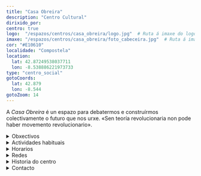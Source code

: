 ```yaml
---
title: "Casa Obreira"
description: "Centro Cultural"
dirixido_por:
centro: true
logo:  "/espazos/centros/casa_obreira/logo.jpg"  # Ruta á imaxe do logo
imaxe: "/espazos/centros/casa_obreira/foto_cabeceira.jpg"  # Ruta á imaxe de fondo
cor: "#E10610"
localidade: "Compostela"
location:
  lat: 42.87249538037711
  lon: -8.538886221973733
type: "centro_social"
gotoCoords:
  lat: 42.879
  lon: -8.544
gotoZoom: 14
---
```

A *Casa Obreira* é un espazo para debatermos e construírmos colectivamente o futuro que nos urxe. «Sen teoría revolucionaria non pode haber movemento revolucionario».

<details>
  <summary>Obxectivos</summary>
  <ul>
    <li>Obxectivo 1</li>
    <li>Obxectivo 2</li>
    <li>Obxectivo 3</li>
  </ul>
</details>

<details>
  <summary>Actividades habituais</summary>
  <p>No Centro Social organizamos unha ampla variedade de actividades:</p>
  <ul>
    <li>Talleres</li>
    <li>Charlas</li>
    <li>Proxeccións</li>
    <li>Xuntanzas</li>
  </ul>
</details>

<details>
  <summary>Horarios</summary>
  <p>Os horarios habituais do centro son os seguintes:</p>
  <ul>
    <li><strong>Luns a venres:</strong> 16:00 - 21:00.</li>
    <li><strong>Sábados:</strong> 10:00 - 14:00 e 16:00 - 20:00.</li>
    <li><strong>Domingos:</strong> Pechado, excepto para eventos programados.</li>
  </ul>
</details>

<details>
  <summary>Redes</summary>
  <p>Coñécenos a través de:</p>
  <ul>
    <li>Instragram</li>
    <li>Twiter/X</li>
    <li>Facebook</li>
    <li>Bluesky</li>
  </ul>
</details>

<details>
  <summary>Historia do centro</summary>
  <p></p>
</details>

<details>
  <summary>Contacto</summary>
  <p>Podes contactar connosco a través de:</p>
  <ul>
    <li>Email: contacto@email.com</li>
    <li>Teléfono: 111 111 111</li>
    <li>Enderezo: - </li>
  </ul>
</details>